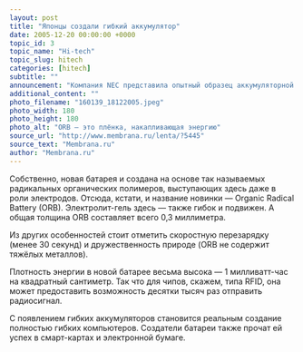 ```yaml
---
layout: post
title: "Японцы создали гибкий аккумулятор"
date: 2005-12-20 00:00:00 +0000
topic_id: 3
topic_name: "Hi-tech"
topic_slug: hitech
categories: [hitech]
subtitle: ""
announcement: "Компания NEC представила опытный образец аккумуляторной батареи для портативной электроники, которая может сворачиваться в трубочку и изгибаться, как пластиковая плёнка."
additional_content: ""
photo_filename: "160139_18122005.jpeg"
photo_width: 180
photo_height: 180
photo_alt: "ORB – это плёнка, накапливающая энергию"
source_url: "http://www.membrana.ru/lenta/?5445"
source_text: "Membrana.ru"
author: "Membrana.ru"
---
```

Собственно, новая батарея и создана на основе так называемых радикальных органических полимеров, выступающих здесь даже в роли электродов. Отсюда, кстати, и название новинки — Organic Radical Battery (ORB). Электролит-гель здесь — также гибок и подвижен. А общая толщина ORB составляет всего 0,3 миллиметра.

Из других особенностей стоит отметить скоростную перезарядку (менее 30 секунд) и дружественность природе (ORB не содержит тяжёлых металлов).

Плотность энергии в новой батарее весьма высока — 1 милливатт-час на квадратный сантиметр. Так что для чипов, скажем, типа RFID, она может предоставить возможность десятки тысяч раз отправить радиосигнал.

С появлением гибких аккумуляторов становится реальным создание полностью гибких компьютеров. Создатели батареи также прочат ей успех в смарт-картах и электронной бумаге.

